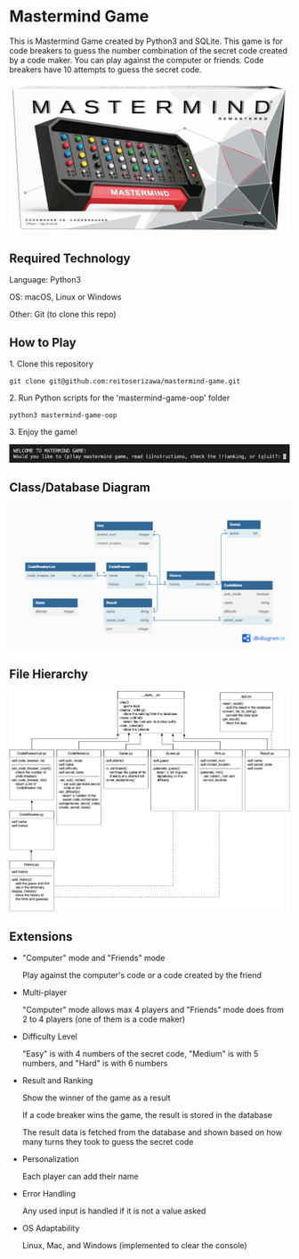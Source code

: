 <h1>Mastermind Game</h1>
<p>This is Mastermind Game created by Python3 and SQLite. This game is for code breakers to guess the number combination of the secret code created by a code maker. You can play against the computer or friends. Code breakers have 10 attempts to guess the secret code.</p>
<img src="./src/images/mastermind.jpeg" alt="mastermind" title="mastermind"/>

<h2>Required Technology</h2>

<p>Language: Python3</p>
<p>OS: macOS, Linux or Windows</p>
<p>Other: Git (to clone this repo)</p>

<h2>How to Play</h2>
<p>1. Clone this repository</p>

```
git clone git@github.com:reitoserizawa/mastermind-game.git
```

<p>2. Run Python scripts for the 'mastermind-game-oop' folder</p>

```
python3 mastermind-game-oop
```

<p>3. Enjoy the game!</p>
<img src="./src/images/start-game.png" alt="game-screen" title="game-screen"/>

<h2>Class/Database Diagram</h2>
<img src="./src/images/db-diagram.png" alt="db-diagram" title="db-diagram"/>

<h2>File Hierarchy</h2>
<img src="./src/images/hierarchy.png" alt="hierarchy" title="hierarchy"/>

<h2>Extensions</h2>
<ul>
  <li>"Computer" mode and "Friends" mode</li>
  <p>Play against the computer's code or a code created by the friend</p>
  <li>Multi-player</li>
  <p>"Computer" mode allows max 4 players and "Friends" mode does from 2 to 4 players (one of them is a code maker)</p>
  <li>Difficulty Level</li>
  <p>"Easy" is with 4 numbers of the secret code, "Medium" is with 5 numbers, and "Hard" is with 6 numbers</p>
  <li>Result and Ranking</li>
  <p>Show the winner of the game as a result</p>
  <p>If a code breaker wins the game, the result is stored in the database</p>
  <p>The result data is fetched from the database and shown based on how many turns they took to guess the secret code</p>
  <li>Personalization</li>
  <p>Each player can add their name</p>
  <li>Error Handling</h1>
  <p>Any used input is handled if it is not a value asked</p>
  <li>OS Adaptability</h1>
  <p>Linux, Mac, and Windows (implemented to clear the console)</p>
</ul>
